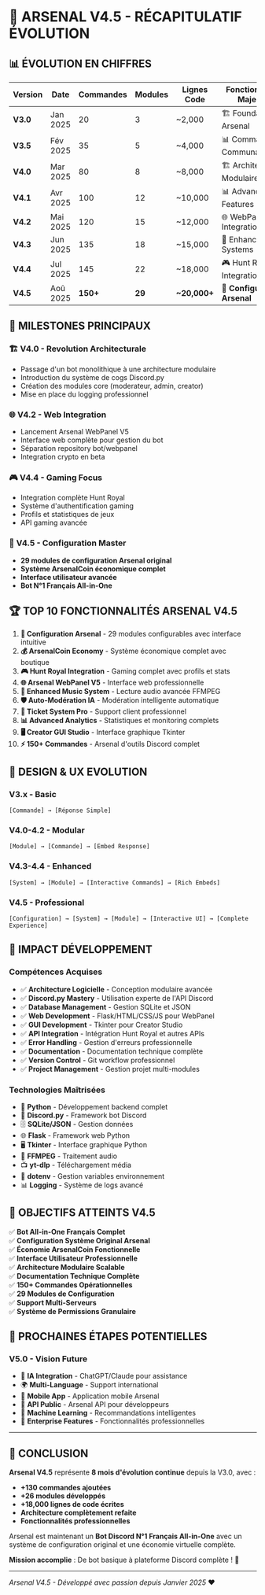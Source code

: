 # 🚀 ARSENAL V4.5 - RÉCAPITULATIF ÉVOLUTION

## 📊 **ÉVOLUTION EN CHIFFRES**

| Version | Date | Commandes | Modules | Lignes Code | Fonctionnalité Majeure |
|---------|------|-----------|---------|-------------|-------------------------|
| **V3.0** | Jan 2025 | 20 | 3 | ~2,000 | 🏗️ Foundation Arsenal |
| **V3.5** | Fév 2025 | 35 | 5 | ~4,000 | 📊 Commandes Communautaires |
| **V4.0** | Mar 2025 | 80 | 8 | ~8,000 | 🏗️ Architecture Modulaire |
| **V4.1** | Avr 2025 | 100 | 12 | ~10,000 | 📊 Advanced Features |
| **V4.2** | Mai 2025 | 120 | 15 | ~12,000 | 🌐 WebPanel Integration |
| **V4.3** | Jun 2025 | 135 | 18 | ~15,000 | 🎵 Enhanced Systems |
| **V4.4** | Jul 2025 | 145 | 22 | ~18,000 | 🎮 Hunt Royal Integration |
| **V4.5** | Aoû 2025 | **150+** | **29** | **~20,000+** | 🔧 **Configuration Arsenal** |

## 🎯 **MILESTONES PRINCIPAUX**

### 🏗️ **V4.0 - Revolution Architecturale**
- Passage d'un bot monolithique à une architecture modulaire
- Introduction du système de cogs Discord.py
- Création des modules core (moderateur, admin, creator)
- Mise en place du logging professionnel

### 🌐 **V4.2 - Web Integration**
- Lancement Arsenal WebPanel V5
- Interface web complète pour gestion du bot
- Séparation repository bot/webpanel
- Integration crypto en beta

### 🎮 **V4.4 - Gaming Focus** 
- Integration complète Hunt Royal
- Système d'authentification gaming
- Profils et statistiques de jeux
- API gaming avancée

### 🔧 **V4.5 - Configuration Master**
- **29 modules de configuration Arsenal original**
- **Système ArsenalCoin économique complet**
- **Interface utilisateur avancée**
- **Bot N°1 Français All-in-One**

## 🏆 **TOP 10 FONCTIONNALITÉS ARSENAL V4.5**

1. **🔧 Configuration Arsenal** - 29 modules configurables avec interface intuitive
2. **💰 ArsenalCoin Economy** - Système économique complet avec boutique
3. **🎮 Hunt Royal Integration** - Gaming complet avec profils et stats
4. **🌐 Arsenal WebPanel V5** - Interface web professionnelle  
5. **🎵 Enhanced Music System** - Lecture audio avancée FFMPEG
6. **🛡️ Auto-Modération IA** - Modération intelligente automatique
7. **🎫 Ticket System Pro** - Support client professionnel
8. **📊 Advanced Analytics** - Statistiques et monitoring complets
9. **🖥️ Creator GUI Studio** - Interface graphique Tkinter
10. **⚡ 150+ Commandes** - Arsenal d'outils Discord complet

## 🎨 **DESIGN & UX EVOLUTION**

### **V3.x - Basic**
```
[Commande] → [Réponse Simple]
```

### **V4.0-4.2 - Modular**
```
[Module] → [Commande] → [Embed Response]
```

### **V4.3-4.4 - Enhanced**
```
[System] → [Module] → [Interactive Commands] → [Rich Embeds]
```

### **V4.5 - Professional**
```
[Configuration] → [System] → [Module] → [Interactive UI] → [Complete Experience]
```

## 💼 **IMPACT DÉVELOPPEMENT**

### **Compétences Acquises**
- ✅ **Architecture Logicielle** - Conception modulaire avancée
- ✅ **Discord.py Mastery** - Utilisation experte de l'API Discord
- ✅ **Database Management** - Gestion SQLite et JSON
- ✅ **Web Development** - Flask/HTML/CSS/JS pour WebPanel
- ✅ **GUI Development** - Tkinter pour Creator Studio
- ✅ **API Integration** - Intégration Hunt Royal et autres APIs
- ✅ **Error Handling** - Gestion d'erreurs professionnelle
- ✅ **Documentation** - Documentation technique complète
- ✅ **Version Control** - Git workflow professionnel
- ✅ **Project Management** - Gestion projet multi-modules

### **Technologies Maîtrisées**
- 🐍 **Python** - Développement backend complet
- 🤖 **Discord.py** - Framework bot Discord
- 🗄️ **SQLite/JSON** - Gestion données
- 🌐 **Flask** - Framework web Python
- 🖥️ **Tkinter** - Interface graphique Python
- 🎵 **FFMPEG** - Traitement audio
- 📺 **yt-dlp** - Téléchargement média
- 🔧 **dotenv** - Gestion variables environnement
- 📊 **Logging** - Système de logs avancé

## 🎯 **OBJECTIFS ATTEINTS V4.5**

✅ **Bot All-in-One Français Complet**  
✅ **Configuration Système Original Arsenal**  
✅ **Économie ArsenalCoin Fonctionnelle**  
✅ **Interface Utilisateur Professionnelle**  
✅ **Architecture Modulaire Scalable**  
✅ **Documentation Technique Complète**  
✅ **150+ Commandes Opérationnelles**  
✅ **29 Modules de Configuration**  
✅ **Support Multi-Serveurs**  
✅ **Système de Permissions Granulaire**  

## 🚀 **PROCHAINES ÉTAPES POTENTIELLES**

### **V5.0 - Vision Future**
- 🤖 **IA Integration** - ChatGPT/Claude pour assistance
- 🌍 **Multi-Language** - Support international
- 📱 **Mobile App** - Application mobile Arsenal
- 🔗 **API Public** - Arsenal API pour développeurs
- 🎯 **Machine Learning** - Recommandations intelligentes
- 🏢 **Enterprise Features** - Fonctionnalités professionnelles

---

## 🏅 **CONCLUSION**

**Arsenal V4.5** représente **8 mois d'évolution continue** depuis la V3.0, avec :

- **+130 commandes ajoutées**
- **+26 modules développés** 
- **+18,000 lignes de code écrites**
- **Architecture complètement refaite**
- **Fonctionnalités professionnelles**

Arsenal est maintenant un **Bot Discord N°1 Français All-in-One** avec un système de configuration original et une économie virtuelle complète.

**Mission accomplie** : De bot basique à plateforme Discord complète ! 🎉

---

*Arsenal V4.5 - Développé avec passion depuis Janvier 2025* ❤️
